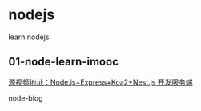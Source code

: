 # nodejs

learn nodejs

## 01-node-learn-imooc

[源视频地址：Node.js+Express+Koa2+Nest.js 开发服务端](https://coding.imooc.com/class/chapter/320.html#Anchor)

node-blog
